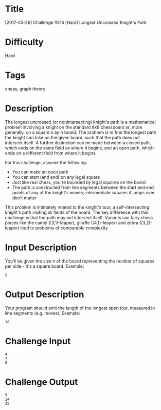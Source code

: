 # Title

[2017-05-26] Challenge #316 [Hard] Longest Uncrossed Knight's Path

# Difficulty

Hard

# Tags

chess, graph theory

# Description

The longest uncrossed (or nonintersecting) knight's path is a mathematical problem involving a knight on the standard 8x8 chessboard or, more generally, on a square *n by n* board. The problem is to find the longest path the knight can take on the given board, such that the path does not intersect itself. A further distinction can be made between a closed path, which ends on the same field as where it begins, and an open path, which ends on a different field from where it begins.

For this challenge, assume the following: 

* You can make an open path
* You can start (and end) on any legal square
* Just like real chess, you're bounded by legal squares on the board
* The path is constructed from line segments between the start and end points of any of the knight's moves; intermediate squares it jumps over don't matter

This problem is intimately related to the knight's tour, a self-intersecting knight's path visiting all fields of the board. The key difference with this challenge is that the path may not intersect itself. Variants use fairy chess pieces like the camel ((3,1)-leaper), giraffe ((4,1)-leaper) and zebra ((3,2)-leaper) lead to problems of comparable complexity.

# Input Description

You'll be given the size *n* of the board representing the number of squares per side - it's a square board. Example:

    5

# Output Description

Your program should emit the length of the longest open tour, measured in line segments (e.g. moves). Example:

    10

# Challenge Input

    4
    7
    8

# Challenge Output

    5
    24
    35
